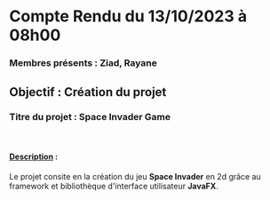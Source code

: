 # Compte Rendu du 13/10/2023 à 08h00

### Membres présents : Ziad, Rayane

## Objectif : Création du projet

### Titre du projet : **Space Invader Game**
</br>

#### <ins>Description</ins> :

<p> Le projet consite en la création du jeu <b>Space Invader</b> en 2d grâce au framework et bibliothèque d'interface utilisateur <b>JavaFX</b>. 




